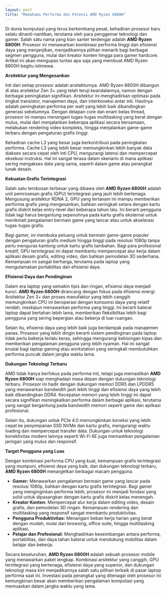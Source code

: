 ```yaml
---
layout: post
title: "Memahami Performa dan Potensi AMD Ryzen 6800H"
---
```


Di dunia komputasi yang terus berkembang pesat, kehadiran prosesor baru selalu dinanti-nantikan, terutama oleh para penggemar teknologi dan gamer. Salah satu nama yang kian santer terdengar adalah **AMD Ryzen 6800H**. Prosesor ini menawarkan kombinasi performa tinggi dan efisiensi daya yang menjanjikan, menjadikannya pilihan menarik bagi berbagai segmen pengguna, mulai dari kreator konten hingga para gamer hardcore. Artikel ini akan mengupas tuntas apa saja yang membuat AMD Ryzen 6800H begitu istimewa.

**Arsitektur yang Mengesankan**

Inti dari setiap prosesor adalah arsitekturnya. AMD Ryzen 6800H dibangun di atas arsitektur Zen 3+ yang telah teruji keandalannya, namun dengan berbagai peningkatan signifikan. Arsitektur ini menghadirkan optimasi pada tingkat transistor, manajemen daya, dan interkoneksi antar inti. Hasilnya adalah peningkatan performa per watt yang lebih baik dibandingkan generasi sebelumnya. Dengan delapan core dan enam belas thread, prosesor ini mampu menangani tugas-tugas multitasking yang berat dengan mulus, mulai dari menjalankan beberapa aplikasi secara bersamaan, melakukan rendering video kompleks, hingga menjalankan game-game terbaru dengan pengaturan grafis tinggi.

Kehadiran cache L3 yang besar juga berkontribusi pada peningkatan performa. Cache L3 yang lebih besar memungkinkan lebih banyak data diakses secara cepat oleh inti CPU, mengurangi latensi dan mempercepat eksekusi instruksi. Hal ini sangat terasa dalam skenario di mana aplikasi sering mengakses data yang sama, seperti dalam game atau perangkat lunak desain.

**Kekuatan Grafis Terintegrasi**

Salah satu terobosan terbesar yang dibawa oleh **AMD Ryzen 6800H** adalah unit pemrosesan grafis (GPU) terintegrasi yang jauh lebih bertenaga. Mengusung arsitektur RDNA 2, GPU yang tertanam ini mampu memberikan performa grafis yang mengesankan, bahkan seringkali setara dengan kartu grafis diskrit kelas entry-level dari beberapa tahun lalu. Ini berarti pengguna tidak lagi harus bergantung sepenuhnya pada kartu grafis eksternal untuk menikmati pengalaman bermain game yang lancar atau untuk akselerasi tugas-tugas grafis.

Bagi gamer, ini membuka peluang untuk bermain game-game populer dengan pengaturan grafis medium hingga tinggi pada resolusi 1080p tanpa perlu menguras kantong untuk kartu grafis tambahan. Bagi para profesional kreatif, GPU terintegrasi ini dapat membantu mempercepat alur kerja dalam aplikasi desain grafis, editing video, dan bahkan pemodelan 3D sederhana. Kemampuan ini sangat berharga, terutama pada laptop yang mengutamakan portabilitas dan efisiensi daya.

**Efisiensi Daya dan Pendinginan**

Dalam era laptop yang semakin tipis dan ringan, efisiensi daya menjadi kunci. **AMD Ryzen 6800H** dirancang dengan fokus pada efisiensi energi. Arsitektur Zen 3+ dan proses manufaktur yang lebih canggih memungkinkan CPU ini beroperasi dengan konsumsi daya yang relatif rendah, meskipun menawarkan performa yang tinggi. Ini berarti baterai laptop dapat bertahan lebih lama, memberikan fleksibilitas lebih bagi pengguna yang sering bepergian atau bekerja di luar ruangan.

Selain itu, efisiensi daya yang lebih baik juga berdampak pada manajemen panas. Prosesor yang lebih dingin berarti sistem pendinginan pada laptop tidak perlu bekerja terlalu keras, sehingga mengurangi kebisingan kipas dan memberikan pengalaman pengguna yang lebih nyaman. Hal ini sangat krusial bagi laptop gaming atau workstation yang seringkali membutuhkan performa puncak dalam jangka waktu lama.

**Dukungan Teknologi Terbaru**

AMD tidak hanya berfokus pada performa inti, tetapi juga memastikan **AMD Ryzen 6800H** siap menghadapi masa depan dengan dukungan teknologi terbaru. Prosesor ini hadir dengan dukungan memori DDR5 dan LPDDR5 yang menawarkan bandwidth jauh lebih tinggi dan efisiensi daya yang lebih baik dibandingkan DDR4. Kecepatan memori yang lebih tinggi ini dapat secara signifikan meningkatkan performa dalam berbagai aplikasi, terutama yang sangat bergantung pada bandwidth memori seperti game dan aplikasi profesional.

Selain itu, dukungan untuk PCIe 4.0 memungkinkan koneksi yang lebih cepat ke penyimpanan SSD NVMe dan kartu grafis, mengurangi waktu loading dan mempercepat transfer data. Dukungan untuk teknologi konektivitas modern lainnya seperti Wi-Fi 6E juga memastikan pengalaman jaringan yang mulus dan responsif.

**Target Pengguna yang Luas**

Dengan kombinasi performa CPU yang kuat, kemampuan grafis terintegrasi yang mumpuni, efisiensi daya yang baik, dan dukungan teknologi terbaru, **AMD Ryzen 6800H** menargetkan berbagai macam pengguna.

*   **Gamer:** Menawarkan pengalaman bermain game yang lancar pada resolusi 1080p, bahkan dengan kartu grafis terintegrasi. Bagi gamer yang menginginkan performa lebih, prosesor ini menjadi fondasi yang solid untuk dipasangkan dengan kartu grafis diskrit kelas menengah.
*   **Kreator Konten:** Mempercepat alur kerja dalam editing video, desain grafis, dan pemodelan 3D ringan. Kemampuan rendering dan multitasking yang responsif sangat membantu produktivitas.
*   **Pengguna Produktivitas:** Menangani beban kerja harian yang berat dengan mudah, mulai dari browsing, office suite, hingga multitasking aplikasi.
*   **Pelajar dan Profesional:** Menghadirkan keseimbangan antara performa, portabilitas, dan daya tahan baterai untuk mendukung mobilitas dalam belajar dan bekerja.

Secara keseluruhan, **AMD Ryzen 6800H** adalah sebuah prosesor mobile yang menawarkan paket lengkap. Kombinasi arsitektur yang canggih, GPU terintegrasi yang bertenaga, efisiensi daya yang superior, dan dukungan teknologi masa kini menjadikannya salah satu pilihan terbaik di pasar laptop performa saat ini. Investasi pada perangkat yang ditenagai oleh prosesor ini kemungkinan besar akan memberikan pengalaman komputasi yang memuaskan dalam jangka waktu yang lama.

